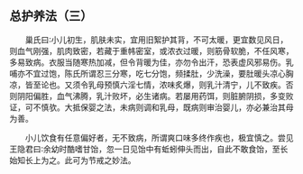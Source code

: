 ## 总护养法（三）


&emsp;&emsp;巢氏曰∶小儿初生，肌肤未实，宜用旧絮护其背，不可太暖，更宜数见风日，则血气刚强，肌肉致密，若藏于重帏密室，或浓衣过暖，则筋骨软脆，不任风寒，多易致病。衣服当随寒热加减，但令背暖为佳，亦勿令出汗，恐表虚风邪易伤。乳哺亦不宜过饱，陈氏所谓忍三分寒，吃七分饱，频揉肚，少洗澡，要肚暖头凉心胸凉，皆至论也。又须令乳母预慎六淫七情，浓味炙爆，则乳汁清宁，儿不致疾。否则阴阳偏胜，血气沸腾，乳汁败坏，必生诸病。若屡用药饵，则脏腑阴损，多变败证，可不慎欤。大抵保婴之法，未病则调和乳母，既病则审治婴儿，亦必兼治其母为善。

&emsp;&emsp;小儿饮食有任意偏好者，无不致病，所谓爽口味多终作疾也，极宜慎之。尝见王隐君曰∶余幼时酷嗜甘饴，忽一日见饴中有蚯蚓伸头而出，自此不敢食饴，至长始知长上为之。此可为节戒之妙法。

